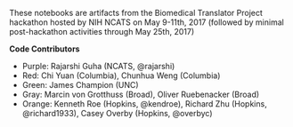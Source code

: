 These notebooks are artifacts from the Biomedical Translator Project hackathon hosted by NIH NCATS on May 9-11th, 2017 (followed by minimal post-hackathon activities through May 25th, 2017)

**Code Contributors**

* Purple: Rajarshi Guha (NCATS, @rajarshi)
* Red: Chi Yuan (Columbia), Chunhua Weng (Columbia)
* Green: James Champion (UNC)
* Gray: Marcin von Grotthuss (Broad), Oliver Ruebenacker (Broad) 
* Orange: Kenneth Roe (Hopkins, @kendroe), Richard Zhu (Hopkins, @richard1933), Casey Overby (Hopkins, @overbyc)
